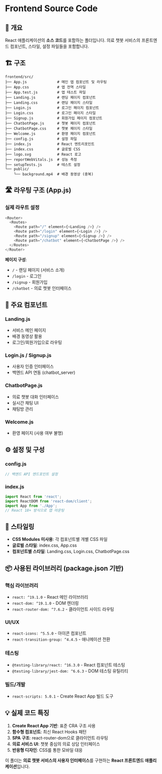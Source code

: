 # Frontend Source Code

## 📌 개요
React 애플리케이션의 **소스 코드**를 포함하는 폴더입니다. 의료 챗봇 서비스의 프론트엔드 컴포넌트, 스타일, 설정 파일들을 포함합니다.

## 🏗️ 구조
```
frontend/src/
├── App.js              # 메인 앱 컴포넌트 및 라우팅
├── App.css             # 앱 전역 스타일
├── App.test.js         # 앱 테스트 파일
├── Landing.js          # 랜딩 페이지 컴포넌트
├── Landing.css         # 랜딩 페이지 스타일
├── Login.js            # 로그인 페이지 컴포넌트
├── Login.css           # 로그인 페이지 스타일
├── Signup.js           # 회원가입 페이지 컴포넌트
├── ChatbotPage.js      # 챗봇 페이지 컴포넌트
├── ChatbotPage.css     # 챗봇 페이지 스타일
├── Welcome.js          # 환영 페이지 컴포넌트
├── config.js           # 설정 파일
├── index.js            # React 엔트리포인트
├── index.css           # 글로벌 CSS
├── logo.svg            # React 로고
├── reportWebVitals.js  # 성능 측정
├── setupTests.js       # 테스트 설정
└── public/
    └── background.mp4  # 배경 동영상 (중복)
```

## 🛣️ 라우팅 구조 (App.js)

### 실제 라우트 설정
```javascript
<Router>
  <Routes>
    <Route path="/" element={<Landing />} />
    <Route path="/login" element={<Login />} />
    <Route path="/signup" element={<Signup />} />
    <Route path="/chatbot" element={<ChatbotPage />} />
  </Routes>
</Router>
```

**페이지 구성**:
- `/` - 랜딩 페이지 (서비스 소개)
- `/login` - 로그인
- `/signup` - 회원가입  
- `/chatbot` - 의료 챗봇 인터페이스

## 📱 주요 컴포넌트

### Landing.js
- 서비스 메인 페이지
- 배경 동영상 활용
- 로그인/회원가입으로 라우팅

### Login.js / Signup.js
- 사용자 인증 인터페이스
- 백엔드 API 연동 (chatbot_server)

### ChatbotPage.js
- 의료 챗봇 대화 인터페이스
- 실시간 채팅 UI
- 채팅방 관리

### Welcome.js
- 환영 페이지 (사용 여부 불명)

## ⚙️ 설정 및 구성

### config.js
```javascript
// 백엔드 API 엔드포인트 설정
```

### index.js
```javascript
import React from 'react';
import ReactDOM from 'react-dom/client';
import App from './App';
// React 18+ 방식으로 앱 마운팅
```

## 🎨 스타일링

- **CSS Modules 미사용**: 각 컴포넌트별 개별 CSS 파일
- **글로벌 스타일**: index.css, App.css
- **컴포넌트별 스타일**: Landing.css, Login.css, ChatbotPage.css

## 📦 사용된 라이브러리 (package.json 기반)

### 핵심 라이브러리
- `react: ^19.1.0` - React 메인 라이브러리
- `react-dom: ^19.1.0` - DOM 렌더링
- `react-router-dom: ^7.6.2` - 클라이언트 사이드 라우팅

### UI/UX
- `react-icons: ^5.5.0` - 아이콘 컴포넌트
- `react-transition-group: ^4.4.5` - 애니메이션 전환

### 테스팅
- `@testing-library/react: ^16.3.0` - React 컴포넌트 테스팅
- `@testing-library/jest-dom: ^6.6.3` - DOM 테스팅 유틸리티

### 빌드/개발
- `react-scripts: 5.0.1` - Create React App 빌드 도구

## 💡 실제 코드 특징

1. **Create React App 기반**: 표준 CRA 구조 사용
2. **함수형 컴포넌트**: 최신 React Hooks 패턴
3. **SPA 구조**: react-router-dom으로 클라이언트 라우팅
4. **의료 서비스 UI**: 챗봇 중심의 의료 상담 인터페이스
5. **반응형 디자인**: CSS를 통한 모바일 대응

이 폴더는 **의료 챗봇 서비스의 사용자 인터페이스**를 구현하는 **React 프론트엔드 애플리케이션**입니다.